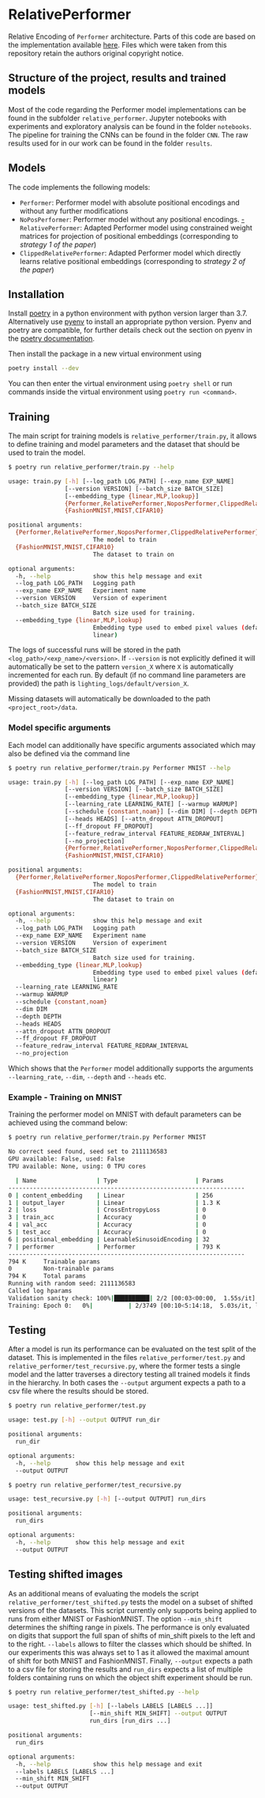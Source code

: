 # RelativePerformer
Relative Encoding of `Performer` architecture. Parts of this code are based on
the implementation available [here](https://github.com/lucidrains/performer-pytorch).
Files which were taken from this repository retain the authors original
copyright notice.

## Structure of the project, results and trained models
Most of the code regarding the Performer model implementations can be found in
the subfolder `relative_performer`.  Jupyter notebooks with experiments and
exploratory analysis can be found in the folder `notebooks`.  The pipeline for
training the CNNs can be found in the folder `CNN`. The raw results
used for in our work can be found in the folder `results`.

## Models
The code implements the following models:

 - `Performer`: Performer model with absolute positional encodings and without
   any further modifications
 - `NoPosPerformer`: Performer model without any positional encodings.
 [-](-.md) `RelativePerformer`: Adapted Performer model using constrained weight
   matrices for projection of positional embeddings (corresponding to *strategy
   1 of the paper*)
 - `ClippedRelativePerformer`: Adapted Performer model which directly learns
   relative positional embeddings (corresponding to *strategy 2 of the paper*)

## Installation
Install [poetry](https://python-poetry.org/docs/#installation) in a python
environment with python version larger than $3.7$.
Alternatively use [pyenv](https://github.com/pyenv/pyenv) to install an
appropriate python version.  Pyenv and poetry are compatible, for further
details check out the section on pyenv in the [poetry
documentation](https://python-poetry.org/docs/managing-environments/).

Then install the package in a new virtual environment using
```bash
poetry install --dev
```

You can then enter the virtual environment using `poetry shell` or run commands
inside the virtual environment using `poetry run <command>`.

## Training
The main script for training models is `relative_performer/train.py`, it allows
to define training and model parameters and the dataset that should be used to
train the model.

```bash
$ poetry run relative_performer/train.py --help

usage: train.py [-h] [--log_path LOG_PATH] [--exp_name EXP_NAME]
                [--version VERSION] [--batch_size BATCH_SIZE]
                [--embedding_type {linear,MLP,lookup}]
                {Performer,RelativePerformer,NoposPerformer,ClippedRelativePerformer}
                {FashionMNIST,MNIST,CIFAR10}

positional arguments:
  {Performer,RelativePerformer,NoposPerformer,ClippedRelativePerformer}
                        The model to train
  {FashionMNIST,MNIST,CIFAR10}
                        The dataset to train on

optional arguments:
  -h, --help            show this help message and exit
  --log_path LOG_PATH   Logging path
  --exp_name EXP_NAME   Experiment name
  --version VERSION     Version of experiment
  --batch_size BATCH_SIZE
                        Batch size used for training.
  --embedding_type {linear,MLP,lookup}
                        Embedding type used to embed pixel values (default:
                        linear)
```

The logs of successful runs will be stored in the path
`<log_path>/<exp_name>/<version>`. If `--version` is not explicitly defined it
will automatically be set to the pattern `version_X`  where `X` is
automatically incremented for each run. By default (if no command line
parameters are provided) the path is `lighting_logs/default/version_X`.

Missing datasets will automatically be downloaded to the path
`<project_root>/data`.


### Model specific arguments
Each model can additionally have specific arguments associated which may also
be defined via the command line

```bash
$ poetry run relative_performer/train.py Performer MNIST --help

usage: train.py [-h] [--log_path LOG_PATH] [--exp_name EXP_NAME]
                [--version VERSION] [--batch_size BATCH_SIZE]
                [--embedding_type {linear,MLP,lookup}]
                [--learning_rate LEARNING_RATE] [--warmup WARMUP]
                [--schedule {constant,noam}] [--dim DIM] [--depth DEPTH]
                [--heads HEADS] [--attn_dropout ATTN_DROPOUT]
                [--ff_dropout FF_DROPOUT]
                [--feature_redraw_interval FEATURE_REDRAW_INTERVAL]
                [--no_projection]
                {Performer,RelativePerformer,NoposPerformer,ClippedRelativePerformer}
                {FashionMNIST,MNIST,CIFAR10}

positional arguments:
  {Performer,RelativePerformer,NoposPerformer,ClippedRelativePerformer}
                        The model to train
  {FashionMNIST,MNIST,CIFAR10}
                        The dataset to train on

optional arguments:
  -h, --help            show this help message and exit
  --log_path LOG_PATH   Logging path
  --exp_name EXP_NAME   Experiment name
  --version VERSION     Version of experiment
  --batch_size BATCH_SIZE
                        Batch size used for training.
  --embedding_type {linear,MLP,lookup}
                        Embedding type used to embed pixel values (default:
                        linear)
  --learning_rate LEARNING_RATE
  --warmup WARMUP
  --schedule {constant,noam}
  --dim DIM
  --depth DEPTH
  --heads HEADS
  --attn_dropout ATTN_DROPOUT
  --ff_dropout FF_DROPOUT
  --feature_redraw_interval FEATURE_REDRAW_INTERVAL
  --no_projection
```

Which shows that the `Performer` model additionally supports the arguments
`--learning_rate`, `--dim`, `--depth` and `--heads` etc.

### Example - Training on MNIST
Training the performer model on MNIST with default parameters can be
achieved using the command below:

```bash
$ poetry run relative_performer/train.py Performer MNIST

No correct seed found, seed set to 2111136583
GPU available: False, used: False
TPU available: None, using: 0 TPU cores

  | Name                 | Type                      | Params
-------------------------------------------------------------------
0 | content_embedding    | Linear                    | 256   
1 | output_layer         | Linear                    | 1.3 K 
2 | loss                 | CrossEntropyLoss          | 0     
3 | train_acc            | Accuracy                  | 0     
4 | val_acc              | Accuracy                  | 0     
5 | test_acc             | Accuracy                  | 0     
6 | positional_embedding | LearnableSinusoidEncoding | 32    
7 | performer            | Performer                 | 793 K 
-------------------------------------------------------------------
794 K     Trainable params
0         Non-trainable params
794 K     Total params
Running with random seed: 2111136583
Called log hparams
Validation sanity check: 100%|██████████| 2/2 [00:03<00:00,  1.55s/it]
Training: Epoch 0:   0%|          | 2/3749 [00:10<5:14:18,  5.03s/it, loss=3.22, v_num=38, train/acc_step=0.0625]
```

## Testing
After a model is run its performance can be evaluated on the test split of the
dataset. This is implemented in the files `relative_performer/test.py` and
`relative_performer/test_recursive.py`, where the former tests a single model
and the latter traverses a directory testing all trained models it finds in
the hierarchy.  In both cases the `--output` argument expects a path to a csv
file where the results should be stored.

```bash
$ poetry run relative_performer/test.py

usage: test.py [-h] --output OUTPUT run_dir

positional arguments:
  run_dir

optional arguments:
  -h, --help       show this help message and exit
  --output OUTPUT

$ poetry run relative_performer/test_recursive.py

usage: test_recursive.py [-h] [--output OUTPUT] run_dirs

positional arguments:
  run_dirs

optional arguments:
  -h, --help       show this help message and exit
  --output OUTPUT
```

## Testing shifted images
As an additional means of evaluating the models the script
`relative_performer/test_shifted.py` tests the model on a subset of shifted
versions of the datasets.  This script currently only supports being applied to
runs from either MNIST or FashionMNIST. The option `--min_shift` determines the
shifting range in pixels. The performance is only evaluated on digits that
support the full span of shifts of min_shift pixels to the left and to the
right.  `--labels` allows to filter the classes which should be shifted. In our
experiments this was always set to 1 as it allowed the maximal amount of shift
for both MNIST and FashionMNIST.  Finally, `--output` expects a path to a csv
file for storing the results and `run_dirs` expects a list of multiple folders
containing runs on which the object shift experiment should be run.

```bash
$ poetry run relative_performer/test_shifted.py --help

usage: test_shifted.py [-h] [--labels LABELS [LABELS ...]]
                       [--min_shift MIN_SHIFT] --output OUTPUT
                       run_dirs [run_dirs ...]

positional arguments:
  run_dirs

optional arguments:
  -h, --help            show this help message and exit
  --labels LABELS [LABELS ...]
  --min_shift MIN_SHIFT
  --output OUTPUT
```
